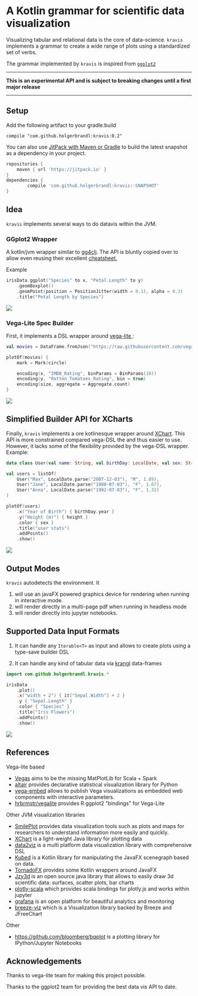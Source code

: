 # A Kotlin grammar for scientific data visualization


Visualizing tabular and relational data is the core of data-science. `kravis` implements a grammar to create a wide range of plots using a standardized set of verbs.



The grammar implemented by `kravis` is inspired from [`ggplot2`](http://ggplot2.org/)


---

**This is an experimental API and is subject to breaking changes until a first major release**

---

## Setup


Add the following artifact to your gradle.build

```
compile "com.github.holgerbrandl:kravis:0.2"
```

You can also use [JitPack with Maven or Gradle](https://jitpack.io/#holgerbrandl/kravis/-SNAPSHOT) to build the latest snapshot as a dependency in your project.

```groovy
repositories {
    maven { url 'https://jitpack.io' }
}
dependencies {
        compile 'com.github.holgerbrandl:kravis:-SNAPSHOT'
}
```

## Idea


`kravis` implements several ways to do datavis within the JVM.

### GGplot2 Wrapper

A kotlin/jvm wrapper similar to [gg4clj](https://github.com/JonyEpsilon/gg4clj). The API is bluntly copied over to allow even reusing their excellent [cheatsheet.](https://www.rstudio.com/resources/cheatsheets/#ggplot2)

Example

```kotlin
irisData.ggplot("Species" to x, "Petal.Length" to y)
    .geomBoxplot()
    .geomPoint(position = PositionJitter(width = 0.1), alpha = 0.3)
    .title("Petal Length by Species")
```

![](.README_images/b45a0ed9.png)



### Vega-Lite Spec Builder

First, it implements a DSL wrapper around [vega-lite ](https://vega.github.io/vega-lite/):

```kotlin
val movies = DataFrame.fromJson("https://raw.githubusercontent.com/vega/vega/master/test/data/movies.json")

plotOf(movies) {
    mark = Mark(circle)

    encoding(x, "IMDB_Rating", binParams = BinParams(10))
    encoding(y, "Rotten_Tomatoes_Rating", bin = true)
    encoding(size, aggregate = Aggregate.count)
}

```

![](.README_images/4f4c9880.png)


## Simplified Builder API for XCharts

Finally, `kravis` implements a ore kotlinesque wrapper around [XChart](https://github.com/knowm/XChart). This API is more constrained compared vega-DSL the and thus easier to use. However, it lacks some of the flexibility provided by the vega-DSL wrapper. Example:

```kotlin
data class User(val name: String, val birthDay: LocalDate, val sex: String, val height: Double) {}

val users = listOf(
    User("Max", LocalDate.parse("2007-12-03"), "M", 1.89),
    User("Jane", LocalDate.parse("1980-07-03"), "F", 1.67),
    User("Anna", LocalDate.parse("1992-07-03"), "F", 1.32)
)

plotOf(users)
    .x("Year of Birth") { birthDay.year }
    .y("Height (m)") { height }
    .color { sex }
    .title("user stats")
    .addPoints()
    .show()

```
![](.README_images/2761d77d.png)



## Output Modes

`kravis` autodetects the environment. It

1. will use an javaFX powered graphics device for rendering when running in interactive mode.
2. will render directly in a multi-page pdf when running in headless mode
3. will render directly into jupyter notebooks.

## Supported Data Input Formats

1. It can handle any `Iterable<T>` as input and allows to create plots using a type-save builder DSL

2. It can handle any kind of tabular data via [krangl](https://github.com/holgerbrandl/krangl) data-frames

```kotlin
import com.github.holgerbrandl.kravis.*

irisData
    .plot()
    .x("width + 2") { it["Sepal.Width"] + 2 } 
    .y { "Sepal.Length" }
    .color { "Species" }
    .title("Iris Flowers")
    .addPoints()
    .show()
```

![](.README_images/59d702d4.png)



## References

Vega-lite based
* [Vegas](https://github.com/vegas-viz/Vegas) aims to be the missing MatPlotLib for Scala + Spark
* [altair](https://github.com/altair-viz/altair) provides declarative statistical visualization library for Python
* [vega-embed](https://github.com/vega/vega-embed) allows to publish Vega visualizations as embedded web components with interactive parameters.
* [hrbrmstr/vegalite](https://github.com/hrbrmstr/vegalite) provides R ggplot2 "bindings" for Vega-Lite



Other JVM visualization libraries
* [SmilePlot](https://github.com/haifengl/smile#smileplot) provides data visualization tools such as plots and maps for researchers to understand information more easily and quickly.
* [XChart](https://github.com/timmolter/XChart) is a light-weight Java library for plotting data
* [data2viz](https://github.com/data2viz/data2viz) is a multi platform data visualization library with comprehensive DSL
* [Kubed](https://github.com/hudsonb/kubed/) is a Kotlin library for manipulating the JavaFX scenegraph based on data.
* [TornadoFX](https://github.com/edvin/tornadofx/wiki/Charts) provides some Kotlin wrappers around JavaFX
* [Jzy3d](http://www.jzy3d.org/) is an open source java library that allows to easily draw 3d scientific data: surfaces, scatter plots, bar charts
* [plotly-scala](https://github.com/alexarchambault/plotly-scala) which provides scala bindings for plotly.js and works within jupyter
* [grafana](https://grafana.com/) is an open platform for beautiful analytics and monitoring
* [breeze-viz](https://github.com/scalanlp/breeze/tree/master/viz) which is a
Visualization library backed by Breeze and JFreeChart


Other
* https://github.com/bloomberg/bqplot is a plotting library for IPython/Jupyter Notebooks




## Acknowledgements

Thanks to vega-lite team for making this project possible.

Thanks to the ggplot2 team for providing the best data vis API to date.

